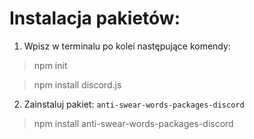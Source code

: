 # **Instalacja pakietów:**

1. Wpisz w terminalu po kolei następujące komendy:

> npm init

> npm install discord.js

2. Zainstaluj pakiet: `anti-swear-words-packages-discord`
   
> npm install anti-swear-words-packages-discord
